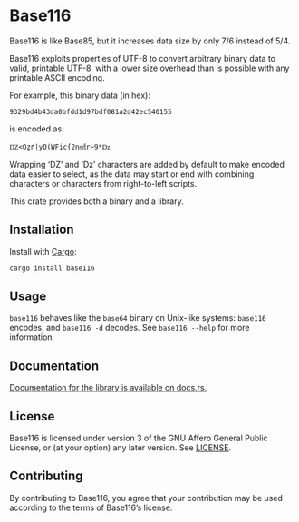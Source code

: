 Base116
=======

Base116 is like Base85, but it increases data size by only 7/6 instead of
5/4.

Base116 exploits properties of UTF-8 to convert arbitrary binary data to
valid, printable UTF-8, with a lower size overhead than is possible with
any printable ASCII encoding.

For example, this binary data (in hex):

```text
9329bd4b43da0bfdd1d97bdf081a2d42ec540155
```

is encoded as:

```text
Ǳ<Oȥґ|yO(WFic{2n㎨r~9*ǲ
```

Wrapping ‘Ǳ’ and ‘ǲ’ characters are added by default to make encoded data
easier to select, as the data may start or end with combining characters or
characters from right-to-left scripts.

This crate provides both a binary and a library.

Installation
------------

Install with [Cargo](https://doc.rust-lang.org/cargo/):

```bash
cargo install base116
```

Usage
-----

`base116` behaves like the `base64` binary on Unix-like systems: `base116`
encodes, and `base116 -d` decodes. See `base116 --help` for more information.

Documentation
-------------

[Documentation for the library is available on docs.rs.][docs]

[docs]: https://docs.rs/base116

License
-------

Base116 is licensed under version 3 of the GNU Affero General Public License,
or (at your option) any later version. See [LICENSE](LICENSE).

Contributing
------------

By contributing to Base116, you agree that your contribution may be used
according to the terms of Base116’s license.
